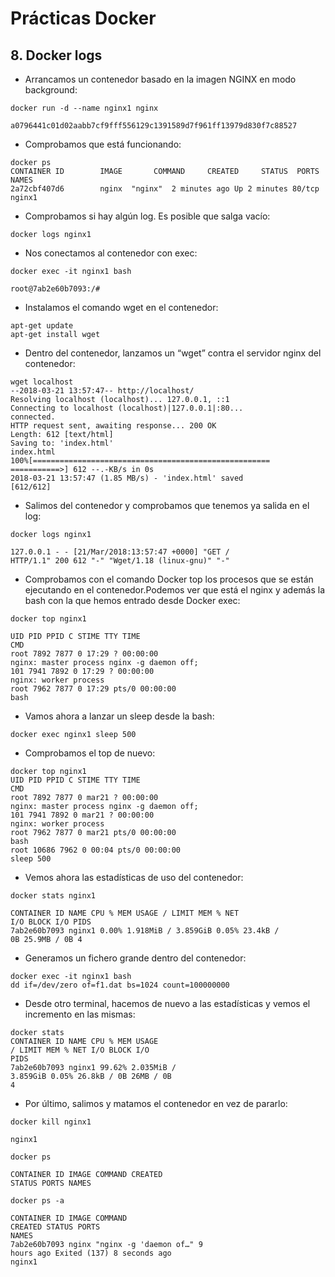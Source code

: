 # Prácticas Docker

## 8. Docker logs

- Arrancamos un contenedor basado en la imagen NGINX en modo background:

```
docker run -d --name nginx1 nginx

a0796441c01d02aabb7cf9fff556129c1391589d7f961ff13979d830f7c88527

```

- Comprobamos que está funcionando:

```
docker ps
CONTAINER ID        IMAGE       COMMAND     CREATED     STATUS  PORTS NAMES
2a72cbf407d6        nginx  "nginx"  2 minutes ago Up 2 minutes 80/tcp   nginx1
```

- Comprobamos si hay algún log. Es posible que salga vacío:

```
docker logs nginx1
```

- Nos conectamos al contenedor con exec:

```
docker exec -it nginx1 bash

root@7ab2e60b7093:/#
```

- Instalamos el comando wget en el contenedor:

```
apt-get update
apt-get install wget
```

- Dentro del contenedor, lanzamos un “wget” contra el servidor nginx del contenedor:

```
wget localhost
--2018-03-21 13:57:47-- http://localhost/
Resolving localhost (localhost)... 127.0.0.1, ::1
Connecting to localhost (localhost)|127.0.0.1|:80...
connected.
HTTP request sent, awaiting response... 200 OK
Length: 612 [text/html]
Saving to: 'index.html'
index.html
100%[=====================================================
===========>] 612 --.-KB/s in 0s
2018-03-21 13:57:47 (1.85 MB/s) - 'index.html' saved
[612/612]

```

- Salimos del contenedor y comprobamos que tenemos ya salida en el log:

```
docker logs nginx1

127.0.0.1 - - [21/Mar/2018:13:57:47 +0000] "GET /
HTTP/1.1" 200 612 "-" "Wget/1.18 (linux-gnu)" "-"
```

- Comprobamos con el comando Docker top los procesos que se están ejecutando en el contenedor.Podemos ver que está el nginx y además la bash con la que hemos
  entrado desde Docker exec:

```
docker top nginx1

UID PID PPID C STIME TTY TIME
CMD
root 7892 7877 0 17:29 ? 00:00:00
nginx: master process nginx -g daemon off;
101 7941 7892 0 17:29 ? 00:00:00
nginx: worker process
root 7962 7877 0 17:29 pts/0 00:00:00
bash
```

- Vamos ahora a lanzar un sleep desde la bash:

```
docker exec nginx1 sleep 500
```

- Comprobamos el top de nuevo:

```
docker top nginx1
UID PID PPID C STIME TTY TIME
CMD
root 7892 7877 0 mar21 ? 00:00:00
nginx: master process nginx -g daemon off;
101 7941 7892 0 mar21 ? 00:00:00
nginx: worker process
root 7962 7877 0 mar21 pts/0 00:00:00
bash
root 10686 7962 0 00:04 pts/0 00:00:00
sleep 500

```

- Vemos ahora las estadísticas de uso del contenedor:

```
docker stats nginx1

CONTAINER ID NAME CPU % MEM USAGE / LIMIT MEM % NET
I/O BLOCK I/O PIDS
7ab2e60b7093 nginx1 0.00% 1.918MiB / 3.859GiB 0.05% 23.4kB /
0B 25.9MB / 0B 4
```

- Generamos un fichero grande dentro del contenedor:

```
docker exec -it nginx1 bash
dd if=/dev/zero of=f1.dat bs=1024 count=100000000
```

- Desde otro terminal, hacemos de nuevo a las estadísticas y vemos el incremento en las mismas:

```
docker stats
CONTAINER ID NAME CPU % MEM USAGE
/ LIMIT MEM % NET I/O BLOCK I/O
PIDS
7ab2e60b7093 nginx1 99.62% 2.035MiB /
3.859GiB 0.05% 26.8kB / 0B 26MB / 0B
4

```

- Por último, salimos y matamos el contenedor en vez de pararlo:

```
docker kill nginx1

nginx1

docker ps

CONTAINER ID IMAGE COMMAND CREATED
STATUS PORTS NAMES

docker ps -a

CONTAINER ID IMAGE COMMAND
CREATED STATUS PORTS
NAMES
7ab2e60b7093 nginx "nginx -g 'daemon of…" 9
hours ago Exited (137) 8 seconds ago
nginx1
```
